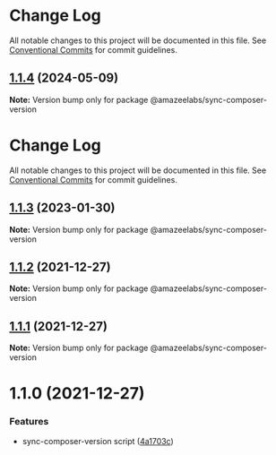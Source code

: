 # Change Log

All notable changes to this project will be documented in this file.
See [Conventional Commits](https://conventionalcommits.org) for commit guidelines.

## [1.1.4](https://github.com/AmazeeLabs/silverback-mono/compare/@amazeelabs/sync-composer-version@1.1.3...@amazeelabs/sync-composer-version@1.1.4) (2024-05-09)

**Note:** Version bump only for package @amazeelabs/sync-composer-version





# Change Log

All notable changes to this project will be documented in this file. See
[Conventional Commits](https://conventionalcommits.org) for commit guidelines.

## [1.1.3](https://github.com/AmazeeLabs/silverback-mono/compare/@amazeelabs/sync-composer-version@1.1.2...@amazeelabs/sync-composer-version@1.1.3) (2023-01-30)

**Note:** Version bump only for package @amazeelabs/sync-composer-version

## [1.1.2](https://github.com/AmazeeLabs/silverback-mono/compare/@amazeelabs/sync-composer-version@1.1.1...@amazeelabs/sync-composer-version@1.1.2) (2021-12-27)

**Note:** Version bump only for package @amazeelabs/sync-composer-version

## [1.1.1](https://github.com/AmazeeLabs/silverback-mono/compare/@amazeelabs/sync-composer-version@1.1.0...@amazeelabs/sync-composer-version@1.1.1) (2021-12-27)

**Note:** Version bump only for package @amazeelabs/sync-composer-version

# 1.1.0 (2021-12-27)

### Features

- sync-composer-version script
  ([4a1703c](https://github.com/AmazeeLabs/silverback-mono/commit/4a1703cb5f8a6327eb99dd5884c5b2e9bde6a476))
